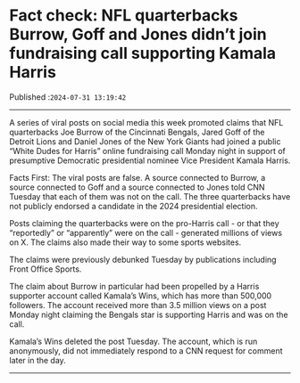 # Fact check: NFL quarterbacks Burrow, Goff and Jones didn’t join fundraising call supporting Kamala Harris

Published :`2024-07-31 13:19:42`

---

A series of viral posts on social media this week promoted claims that NFL quarterbacks Joe Burrow of the Cincinnati Bengals, Jared Goff of the Detroit Lions and Daniel Jones of the New York Giants had joined a public “White Dudes for Harris” online fundraising call Monday night in support of presumptive Democratic presidential nominee Vice President Kamala Harris.

Facts First: The viral posts are false. A source connected to Burrow, a source connected to Goff and a source connected to Jones told CNN Tuesday that each of them was not on the call. The three quarterbacks have not publicly endorsed a candidate in the 2024 presidential election.

Posts claiming the quarterbacks were on the pro-Harris call - or that they “reportedly” or “apparently” were on the call - generated millions of views on X. The claims also made their way to some sports websites.

The claims were previously debunked Tuesday by publications including Front Office Sports.

The claim about Burrow in particular had been propelled by a Harris supporter account called Kamala’s Wins, which has more than 500,000 followers. The account received more than 3.5 million views on a post Monday night claiming the Bengals star is supporting Harris and was on the call.

Kamala’s Wins deleted the post Tuesday. The account, which is run anonymously, did not immediately respond to a CNN request for comment later in the day.

---


